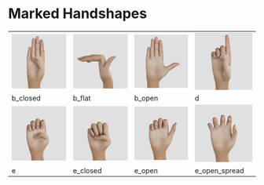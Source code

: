 # Marked Handshapes

<table>
  <tr>
    <td><img src="b_closed.png" alt="b_closed" width="120px"></td>
    <td><img src="b_flat.png" alt="b_flat" width="120px"></td>
    <td><img src="b_open.png" alt="b_open" width="120px"></td>
    <td><img src="d.png" alt="d" width="120px"></td>
   </tr>
  <tr>
    <td>b_closed</td>
    <td>b_flat</td>
    <td>b_open</td>
    <td>d</td>
   </tr>
  <tr>
    <td><img src="e.png" alt="e" width="120px"></td>
    <td><img src="e_closed.png" alt="e_closed" width="120px"></td>
    <td><img src="e_open.png" alt="e_open" width="120px"></td>
    <td><img src="e_open_spread.png" alt="e_open_spread" width="120px"></td>
   </tr>
  <tr>
    <td>e</td>
    <td>e_closed</td>
    <td>e_open</td>
    <td>e_open_spread</td>
   </tr>
</table>
